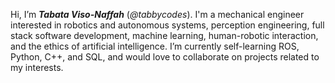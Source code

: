 Hi, I’m <b><i>Tabata Viso-Naffah</b></i> (<i>@tabbycodes</i>). I'm a mechanical engineer interested in robotics and autonomous systems, perception engineering, full stack software development, machine learning, human-robotic interaction, and the ethics of artificial intelligence. 
I’m currently self-learning ROS, Python, C++, and SQL, and would love to collaborate on projects related to my interests. 

<!---
tabbycodes/tabbycodes is a ✨ special ✨ repository because its `README.md` (this file) appears on your GitHub profile.
You can click the Preview link to take a look at your changes.
--->
